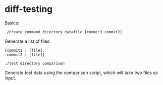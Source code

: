 # diff-testing  

Basics:  

`./create command directory datafile [commit1 commit2]`  


Generate a list of files:  

``` python3
{commit1 : [file],
 commit2 : [file]}
```  

`./test directory comparison`  

Generate test data using the comparison script, which will take two files as input.
